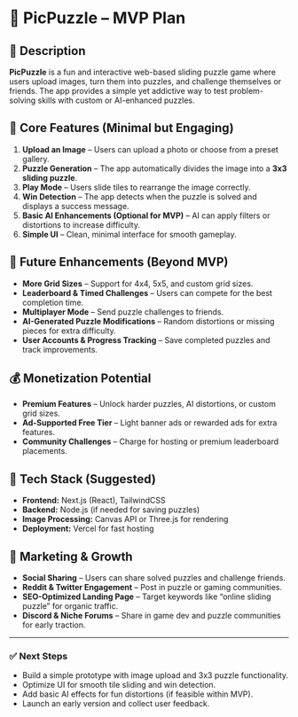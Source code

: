 # 🧩 PicPuzzle – MVP Plan

## 📌 Description  
**PicPuzzle** is a fun and interactive web-based sliding puzzle game where users upload images, turn them into puzzles, and challenge themselves or friends. The app provides a simple yet addictive way to test problem-solving skills with custom or AI-enhanced puzzles.

## 🎯 Core Features (Minimal but Engaging)  
1. **Upload an Image** – Users can upload a photo or choose from a preset gallery.  
2. **Puzzle Generation** – The app automatically divides the image into a **3x3 sliding puzzle**.  
3. **Play Mode** – Users slide tiles to rearrange the image correctly.  
4. **Win Detection** – The app detects when the puzzle is solved and displays a success message.  
5. **Basic AI Enhancements (Optional for MVP)** – AI can apply filters or distortions to increase difficulty.  
6. **Simple UI** – Clean, minimal interface for smooth gameplay.  

## 🚀 Future Enhancements (Beyond MVP)  
- **More Grid Sizes** – Support for 4x4, 5x5, and custom grid sizes.  
- **Leaderboard & Timed Challenges** – Users can compete for the best completion time.  
- **Multiplayer Mode** – Send puzzle challenges to friends.  
- **AI-Generated Puzzle Modifications** – Random distortions or missing pieces for extra difficulty.  
- **User Accounts & Progress Tracking** – Save completed puzzles and track improvements.  

## 💰 Monetization Potential  
- **Premium Features** – Unlock harder puzzles, AI distortions, or custom grid sizes.  
- **Ad-Supported Free Tier** – Light banner ads or rewarded ads for extra features.  
- **Community Challenges** – Charge for hosting or premium leaderboard placements.  

## 🔧 Tech Stack (Suggested)  
- **Frontend:** Next.js (React), TailwindCSS  
- **Backend:** Node.js (if needed for saving puzzles)  
- **Image Processing:** Canvas API or Three.js for rendering  
- **Deployment:** Vercel for fast hosting  

## 📣 Marketing & Growth  
- **Social Sharing** – Users can share solved puzzles and challenge friends.  
- **Reddit & Twitter Engagement** – Post in puzzle or gaming communities.  
- **SEO-Optimized Landing Page** – Target keywords like “online sliding puzzle” for organic traffic.  
- **Discord & Niche Forums** – Share in game dev and puzzle communities for early traction.  

---

### ✅ **Next Steps**
- Build a simple prototype with image upload and 3x3 puzzle functionality.
- Optimize UI for smooth tile sliding and win detection.
- Add basic AI effects for fun distortions (if feasible within MVP).  
- Launch an early version and collect user feedback.  
